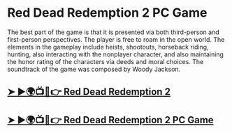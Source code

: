# Red Dead Redemption 2 PC Game

The best part of the game is that it is presented via both third-person and first-person perspectives. The player is free to roam in the open world. The elements in the gameplay include heists, shootouts, horseback riding, hunting, also interacting with the nonplayer character, and also maintaining the honor rating of the characters via deeds and moral choices. The soundtrack of the game was composed by Woody Jackson.

## [➤ ►🌍📺📱👉 Red Dead Redemption 2](https://tinyurl.com/536bhrn7)

## [➤ ►🌍📺📱👉 Red Dead Redemption 2 PC Game](https://tinyurl.com/536bhrn7)
